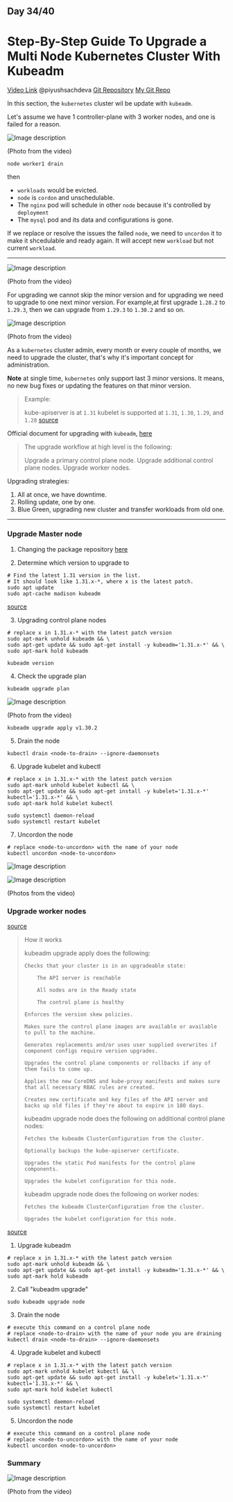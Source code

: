 ## Day 34/40
# Step-By-Step Guide To Upgrade a Multi Node Kubernetes Cluster With Kubeadm
[Video Link](https://www.youtube.com/watch?v=NtX75Ze47EU)
@piyushsachdeva 
[Git Repository](https://github.com/piyushsachdeva/CKA-2024/)
[My Git Repo](https://github.com/sina14/40daysofkubernetes)


In this section, the `kubernetes` cluster wil be update with `kubeadm`. 


Let's assume we have 1 controller-plane with 3 worker nodes, and one is failed for a reason.

![Image description](https://dev-to-uploads.s3.amazonaws.com/uploads/articles/345zt6zp5i39fbznd57s.png)

(Photo from the video)

```
node worker1 drain
```
then
- `workloads` would be evicted.
- `node` is `cordon` and unschedulable.
- The `nginx` pod will schedule in other `node` because it's controlled by `deployment`
- The `mysql` pod and its data and configurations is gone.

 
If we replace or resolve the issues the failed `node`, we need to `uncordon` it to make it shcedulable and ready again.
It will accept new `workload` but not current `workload`. 

---


![Image description](https://dev-to-uploads.s3.amazonaws.com/uploads/articles/rh1i4j3a6lv9d0nnn6ra.png)

(Photo from the video)

For upgrading we cannot skip the minor version and for upgrading we need to upgrade to one next minor version.
For example,at first upgrade `1.28.2` to `1.29.3`, then we can upgrade from `1.29.3` to `1.30.2` and so on.

![Image description](https://dev-to-uploads.s3.amazonaws.com/uploads/articles/eanytvbfdx0nl5l31d14.png)

(Photo from the video)

As a `kubernetes` cluster admin, every month or every couple of months, we need to upgrade the cluster, that's why it's important concept for administration.

**Note** at single time, `kubernetes` only support last 3 minor versions. It means, no new bug fixes or updating the features on that minor version.

>Example:
>
>    kube-apiserver is at `1.31`
>    kubelet is supported at `1.31`, `1.30`, `1.29`, and `1.28`
[source](https://kubernetes.io/releases/version-skew-policy/#kubelet)


Official document for upgrading with `kubeadm`, [here](https://kubernetes.io/docs/tasks/administer-cluster/kubeadm/kubeadm-upgrade/)
>The upgrade workflow at high level is the following:
>
>    Upgrade a primary control plane node.
>    Upgrade additional control plane nodes.
>    Upgrade worker nodes.


Upgrading strategies:
1. All at once, we have downtime.
2. Rolling update, one by one.
3. Blue Green, upgrading new cluster and transfer workloads from old one.

---

### Upgrade Master node

1. Changing the package repository 
[here](https://kubernetes.io/docs/tasks/administer-cluster/kubeadm/change-package-repository/#verifying-if-the-kubernetes-package-repositories-are-used)


2. Determine which version to upgrade to

```
# Find the latest 1.31 version in the list.
# It should look like 1.31.x-*, where x is the latest patch.
sudo apt update
sudo apt-cache madison kubeadm
```
[source](https://kubernetes.io/docs/tasks/administer-cluster/kubeadm/kubeadm-upgrade/#determine-which-version-to-upgrade-to)


3. Upgrading control plane nodes 

```
# replace x in 1.31.x-* with the latest patch version
sudo apt-mark unhold kubeadm && \
sudo apt-get update && sudo apt-get install -y kubeadm='1.31.x-*' && \
sudo apt-mark hold kubeadm
```
```
kubeadm version
```


4. Check the upgrade plan

```
kubeadm upgrade plan
```

![Image description](https://dev-to-uploads.s3.amazonaws.com/uploads/articles/574cvh0d4f2v2p6w5x6h.png)

(Photo from the video)

```
kubeadm upgrade apply v1.30.2
```

5. Drain the node 

```
kubectl drain <node-to-drain> --ignore-daemonsets
```

6. Upgrade kubelet and kubectl 

```
# replace x in 1.31.x-* with the latest patch version
sudo apt-mark unhold kubelet kubectl && \
sudo apt-get update && sudo apt-get install -y kubelet='1.31.x-*' kubectl='1.31.x-*' && \
sudo apt-mark hold kubelet kubectl

```

```
sudo systemctl daemon-reload
sudo systemctl restart kubelet

```

7. Uncordon the node 

```
# replace <node-to-uncordon> with the name of your node
kubectl uncordon <node-to-uncordon>

```

![Image description](https://dev-to-uploads.s3.amazonaws.com/uploads/articles/cudb5dfwshtrx2rvuo70.png)

![Image description](https://dev-to-uploads.s3.amazonaws.com/uploads/articles/ib3eqb192gvnqj4xz9o4.png)

(Photos from the video)


### Upgrade worker nodes 

[source](https://kubernetes.io/docs/tasks/administer-cluster/kubeadm/kubeadm-upgrade/#how-it-works)

> How it works
> 
> kubeadm upgrade apply does the following:
> 
>     Checks that your cluster is in an upgradeable state:
> 
>         The API server is reachable
> 
>         All nodes are in the Ready state
> 
>         The control plane is healthy
> 
>     Enforces the version skew policies.
> 
>     Makes sure the control plane images are available or available to pull to the machine.
> 
>     Generates replacements and/or uses user supplied overwrites if component configs require version upgrades.
> 
>     Upgrades the control plane components or rollbacks if any of them fails to come up.
> 
>     Applies the new CoreDNS and kube-proxy manifests and makes sure that all necessary RBAC rules are created.
> 
>     Creates new certificate and key files of the API server and backs up old files if they're about to expire in 180 days.
> 
> kubeadm upgrade node does the following on additional control plane nodes:
> 
>     Fetches the kubeadm ClusterConfiguration from the cluster.
> 
>     Optionally backups the kube-apiserver certificate.
> 
>     Upgrades the static Pod manifests for the control plane components.
> 
>     Upgrades the kubelet configuration for this node.
> 
> kubeadm upgrade node does the following on worker nodes:
> 
>     Fetches the kubeadm ClusterConfiguration from the cluster.
> 
>     Upgrades the kubelet configuration for this node.
> 


[source](https://kubernetes.io/docs/tasks/administer-cluster/kubeadm/upgrading-linux-nodes/)

1. Upgrade kubeadm 

```
# replace x in 1.31.x-* with the latest patch version
sudo apt-mark unhold kubeadm && \
sudo apt-get update && sudo apt-get install -y kubeadm='1.31.x-*' && \
sudo apt-mark hold kubeadm

```

2. Call "kubeadm upgrade" 

```
sudo kubeadm upgrade node

```

3. Drain the node 

```
# execute this command on a control plane node
# replace <node-to-drain> with the name of your node you are draining
kubectl drain <node-to-drain> --ignore-daemonsets

```

4. Upgrade kubelet and kubectl 

```
# replace x in 1.31.x-* with the latest patch version
sudo apt-mark unhold kubelet kubectl && \
sudo apt-get update && sudo apt-get install -y kubelet='1.31.x-*' kubectl='1.31.x-*' && \
sudo apt-mark hold kubelet kubectl

```

```
sudo systemctl daemon-reload
sudo systemctl restart kubelet

```

5. Uncordon the node 

```
# execute this command on a control plane node
# replace <node-to-uncordon> with the name of your node
kubectl uncordon <node-to-uncordon>

```

### Summary

![Image description](https://dev-to-uploads.s3.amazonaws.com/uploads/articles/a884adio7je6bexrciz9.png)


(Photo from the video)











